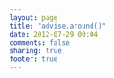```yaml
---
layout: page
title: "advise.around()"
date: 2012-07-29 00:04
comments: false
sharing: true
footer: true
---
```

